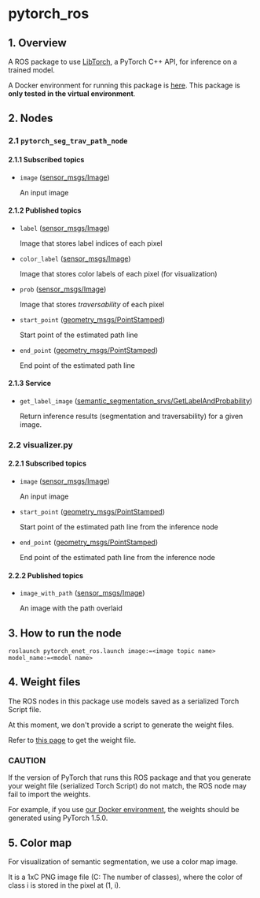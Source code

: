 # pytorch_ros

## 1. Overview

A ROS package to use [LibTorch](https://pytorch.org/cppdocs/), a PyTorch C++ API, for inference on a trained model.

A Docker environment for running this package is [here](https://github.com/ActiveIntelligentSystemsLab/pytorch-enet-docker).
This package is **only tested in the virtual environment**.

## 2. Nodes

### 2.1 `pytorch_seg_trav_path_node`

#### **2.1.1 Subscribed topics**

- `image` ([sensor_msgs/Image](http://docs.ros.org/melodic/api/sensor_msgs/html/msg/Image.html))

    An input image

#### **2.1.2 Published topics**

- `label` ([sensor_msgs/Image](http://docs.ros.org/melodic/api/sensor_msgs/html/msg/Image.html))

    Image that stores label indices of each pixel

- `color_label` ([sensor_msgs/Image](http://docs.ros.org/melodic/api/sensor_msgs/html/msg/Image.html))

    Image that stores color labels of each pixel (for visualization)

- `prob` ([sensor_msgs/Image](http://docs.ros.org/melodic/api/sensor_msgs/html/msg/Image.html))

    Image that stores *traversability* of each pixel

- `start_point` ([geometry_msgs/PointStamped](http://docs.ros.org/en/melodic/api/geometry_msgs/html/msg/PointStamped.html))

    Start point of the estimated path line

- `end_point` ([geometry_msgs/PointStamped](http://docs.ros.org/en/melodic/api/geometry_msgs/html/msg/PointStamped.html))

    End point of the estimated path line

#### **2.1.3 Service**

- `get_label_image` ([semantic_segmentation_srvs/GetLabelAndProbability](https://github.com/ActiveIntelligentSystemsLab/aisl_utils/blob/master/aisl_srvs/semantic_segmentation_srv/srv/GetLabelAndProbability.srv))

    Return inference results (segmentation and traversability) for a given image.

### **2.2 visualizer.py**

#### **2.2.1 Subscribed topics**

- `image` ([sensor_msgs/Image](http://docs.ros.org/melodic/api/sensor_msgs/html/msg/Image.html))

    An input image

- `start_point` ([geometry_msgs/PointStamped](http://docs.ros.org/en/melodic/api/geometry_msgs/html/msg/PointStamped.html))

    Start point of the estimated path line from the inference node

- `end_point` ([geometry_msgs/PointStamped](http://docs.ros.org/en/melodic/api/geometry_msgs/html/msg/PointStamped.html))

    End point of the estimated path line from the inference node

#### **2.2.2 Published topics**

- `image_with_path` ([sensor_msgs/Image](http://docs.ros.org/melodic/api/sensor_msgs/html/msg/Image.html))

    An image with the path overlaid

## 3. How to run the node

```
roslaunch pytorch_enet_ros.launch image:=<image topic name> model_name:=<model name>
```

## 4. Weight files

The ROS nodes in this package use models saved as a serialized Torch Script file.

At this moment, we don't provide a script to generate the weight files.

Refer to [this page](https://pytorch.org/tutorials/advanced/cpp_export.html) to get the weight file.

### CAUTION
If the version of PyTorch that runs this ROS package and that you generate your weight file (serialized Torch Script) do not match, the ROS node may fail to import the weights.

For example, if you use [our Docker environment](https://github.com/ActiveIntelligentSystemsLab/pytorch-enet-docker), the weights should be generated using PyTorch 1.5.0.

## 5. Color map

For visualization of semantic segmentation, we use a color map image.

It is a 1xC PNG image file (C: The number of classes), where 
the color of class i is stored in the pixel at (1, i).